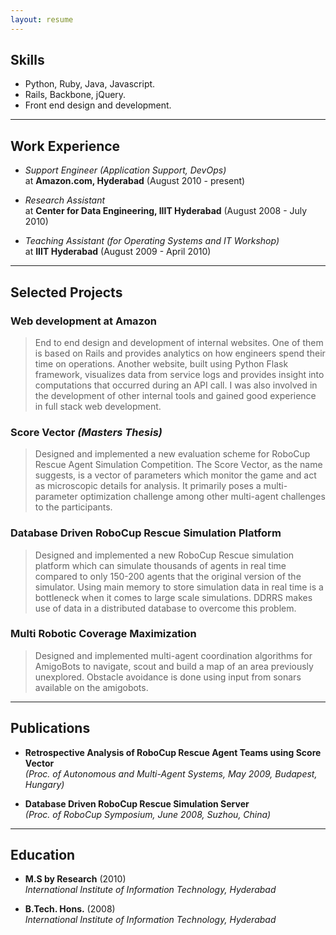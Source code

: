 ```yaml
---
layout: resume
---
```


## Skills ##

* Python, Ruby, Java, Javascript.
* Rails, Backbone, jQuery.
* Front end design and development.

 ---

## Work Experience ##

* _Support Engineer (Application Support, DevOps)_  
    at **Amazon.com, Hyderabad** (August 2010 - present)

* _Research Assistant_  
    at **Center for Data Engineering, IIIT Hyderabad** (August 2008 - July 2010)

* _Teaching Assistant (for Operating Systems and IT Workshop)_  
    at **IIIT Hyderabad** (August 2009 - April 2010)

 ---

## Selected Projects ##

### Web development at Amazon ###

> End to end design and development of internal websites.  One of them is based
> on Rails and provides analytics on how engineers spend their time on
> operations. Another website, built using Python Flask framework, visualizes
> data from service logs and provides insight into computations that occurred
> during an API call. I was also involved in the development of other internal
> tools and gained good experience in full stack web development.

### Score Vector _(Masters Thesis)_ ###
 
> Designed and implemented a new evaluation scheme for RoboCup Rescue Agent
> Simulation Competition. The Score Vector, as the name suggests, is a vector
> of parameters which monitor the game and act as microscopic details for
> analysis. It primarily poses a multi-parameter optimization challenge among
> other multi-agent challenges to the participants.

### Database Driven RoboCup Rescue Simulation Platform ###

> Designed and implemented a new RoboCup Rescue simulation platform which can
> simulate thousands of agents in real time compared to only 150-200 agents
> that the original version of the simulator. Using main memory to store
> simulation data in real time is a bottleneck when it comes to large scale
> simulations. DDRRS makes use of data in a distributed database to overcome
> this problem.

### Multi Robotic Coverage Maximization ###

> Designed and implemented multi-agent coordination algorithms for AmigoBots
> to navigate, scout and build a map of an area previously unexplored.
> Obstacle avoidance is done using input from sonars available on the
> amigobots.

 ---

## Publications ##

* **Retrospective Analysis of RoboCup Rescue Agent Teams using Score Vector**  
    _(Proc. of Autonomous and Multi-Agent Systems, May 2009, Budapest, Hungary)_

* **Database Driven RoboCup Rescue Simulation Server**  
    _(Proc. of RoboCup Symposium, June 2008, Suzhou, China)_

 ---

## Education ##

* **M.S by Research** (2010)  
    _International Institute of Information Technology, Hyderabad_

* **B.Tech. Hons.** (2008)  
    _International Institute of Information Technology, Hyderabad_

